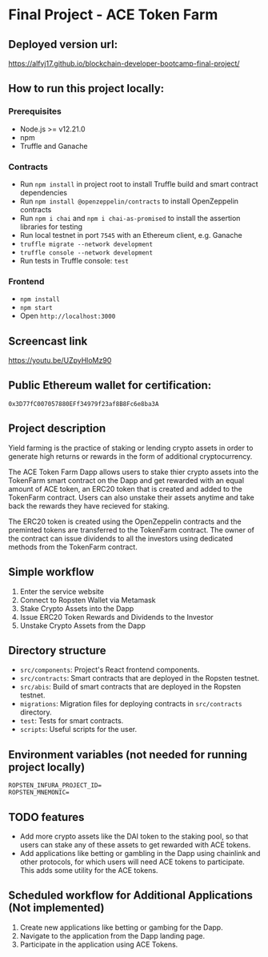 # Final Project - ACE Token Farm

## Deployed version url:

https://alfvj17.github.io/blockchain-developer-bootcamp-final-project/

## How to run this project locally:

### Prerequisites

- Node.js >= v12.21.0
- npm
- Truffle and Ganache

### Contracts

- Run `npm install` in project root to install Truffle build and smart contract dependencies
- Run `npm install @openzeppelin/contracts` to install OpenZeppelin contracts
- Run `npm i chai` and `npm i chai-as-promised` to install the assertion libraries for testing
- Run local testnet in port `7545` with an Ethereum client, e.g. Ganache
- `truffle migrate --network development`
- `truffle console --network development`
- Run tests in Truffle console: `test`

### Frontend

- `npm install`
- `npm start`
- Open `http://localhost:3000`

## Screencast link

https://youtu.be/UZpyHloMz90

## Public Ethereum wallet for certification:

`0x3D77fC007057880EFf34979f23af8B8Fc6e8ba3A`

## Project description

Yield farming is the practice of staking or lending crypto assets in order to generate high returns or rewards in the form of additional cryptocurrency. 

The ACE Token Farm Dapp allows users to stake thier crypto assets into the TokenFarm smart contract on the Dapp and get rewarded with an equal amount of ACE token, an ERC20 token that is created and added to the TokenFarm contract. Users can also unstake their assets anytime and take back the rewards they have recieved for staking.

The ERC20 token is created using the OpenZeppelin contracts and the preminted tokens are transferred to the TokenFarm contract. The owner of the contract can issue dividends to all the investors using dedicated methods from the TokenFarm contract.

## Simple workflow

1. Enter the service website
2. Connect to Ropsten Wallet via Metamask
3. Stake Crypto Assets into the Dapp
4. Issue ERC20 Token Rewards and Dividends to the Investor
5. Unstake Crypto Assets from the Dapp

## Directory structure

- `src/components`: Project's React frontend components.
- `src/contracts`: Smart contracts that are deployed in the Ropsten testnet.
- `src/abis`: Build of smart contracts that are deployed in the Ropsten testnet.
- `migrations`: Migration files for deploying contracts in `src/contracts` directory.
- `test`: Tests for smart contracts.
- `scripts`: Useful scripts for the user.

## Environment variables (not needed for running project locally)

```
ROPSTEN_INFURA_PROJECT_ID=
ROPSTEN_MNEMONIC=
```

## TODO features

- Add more crypto assets like the DAI token to the staking pool, so that users can stake any of these assets to get rewarded with ACE tokens.
- Add applications like betting or gambling in the Dapp using chainlink and other protocols, for which users will need ACE tokens to participate. This adds some utility for the ACE tokens.

## Scheduled workflow for Additional Applications (Not implemented)

1. Create new applications like betting or gambing for the Dapp.
2. Navigate to the application from the Dapp landing page.
3. Participate in the application using ACE Tokens.
